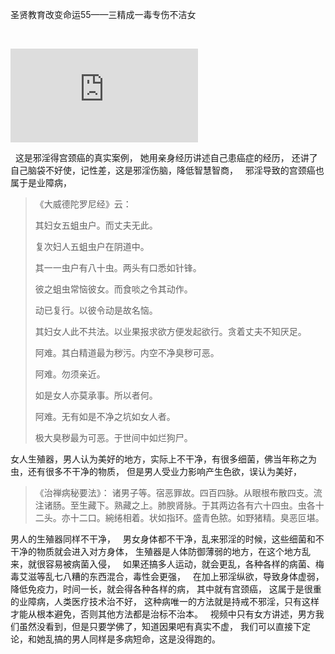 圣贤教育改变命运55——三精成一毒专伤不洁女

&nbsp;

<iframe frameborder="0" src="https://v.qq.com/txp/iframe/player.html?vid=f0152k3ewod" allowFullScreen="true"></iframe>

&nbsp;
这是邪淫得宫颈癌的真实案例，
她用亲身经历讲述自己患癌症的经历，
还讲了自己脑袋不好使，记性差，这是邪淫伤脑，降低智慧智商，
&nbsp;
邪淫导致的宫颈癌也属于是业障病，
&nbsp;
> 《大威德陀罗尼经》云：
> 
> 其妇女五蛆虫户。而丈夫无此。
> 
> 复次妇人五蛆虫户在阴道中。
> 
> 其一一虫户有八十虫。两头有口悉如针锋。
> 
> 彼之蛆虫常恼彼女。而食啖之令其动作。
> 
> 动已复行。以彼令动是故名恼。
> 
> 其妇女人此不共法。以业果报求欲方便发起欲行。贪着丈夫不知厌足。
> 
> 阿难。其白精道最为秽污。内空不净臭秽可恶。
> 
> 阿难。勿须亲近。
> 
> 如是女人亦莫承事。所以者何。
> 
> 阿难。无有如是不净之坑如女人者。
> 
> 极大臭秽最为可恶。于世间中如烂狗尸。

女人生殖器，男人认为美好的地方，实际上不干净，有很多细菌，佛当年称之为虫，还有很多不干净的物质，
但是男人受业力影响产生色欲，误认为美好，
&nbsp;
> 《治禅病秘要法》：
> 诸男子等。宿恶罪故。四百四脉。从眼根布散四支。流注诸肠。至生藏下。熟藏之上。肺腴肾脉。于其两边各有六十四虫。虫各十二头。亦十二口。綩绻相着。状如指环。盛青色脓。如野猪精。臭恶叵堪。

男人的生殖器同样不干净，
&nbsp;
男女身体都不干净，乱来邪淫的时候，这些细菌和不干净的物质就会进入对方身体，
生殖器是人体防御薄弱的地方，在这个地方乱来，就很容易被病菌入侵，
&nbsp;
如果还搞多人运动，就会更乱，各种各样的病菌、梅毒艾滋等乱七八糟的东西混合，毒性会更强，
&nbsp;
在加上邪淫纵欲，导致身体虚弱，降低免疫力，时间一长，就会得各种各样的病，
其中就有宫颈癌，
这属于是很重的业障病，人类医疗技术治不好，
这种病唯一的方法就是持戒不邪淫，只有这样才能从根本避免，否则其他方法都是治标不治本。
&nbsp;
视频中只有女方讲述，男方我们虽然没看到，但是只要学佛了，知道因果吧有真实不虚，
我们可以直接下定论，和她乱搞的男人同样是多病短命，这是没得跑的。
